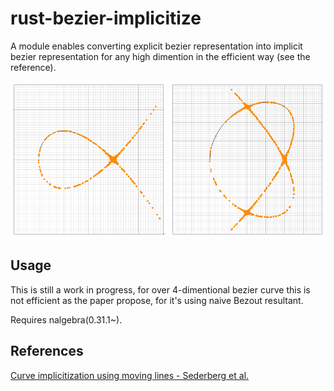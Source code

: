 # rust-bezier-implicitize

A module enables converting explicit bezier representation into implicit bezier representation for any high dimention in the efficient way (see the reference). 

<img src="cubic.png" width="250px"/> <img src="quartic.png" width="250px"/>

## Usage
This is still a work in progress, for over 4-dimentional bezier curve this is not efficient as the paper propose, for it's using naive Bezout resultant.

Requires nalgebra(0.31.1~).

## References
[Curve implicitization using moving lines - Sederberg et al.]()